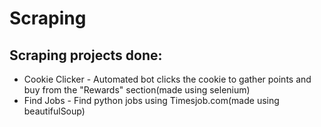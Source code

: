 # Scraping
## Scraping projects done:
<ul>
<li> Cookie Clicker - Automated bot clicks the cookie to gather points and buy from the "Rewards" section(made using selenium)</li>
<li>Find Jobs - Find python jobs using Timesjob.com(made using beautifulSoup)</li>
